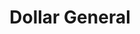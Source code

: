 ---
title: "Dollar General"
url: /battle-creek/dollar-general-east-columbia-avenue/
shop: variety store
---